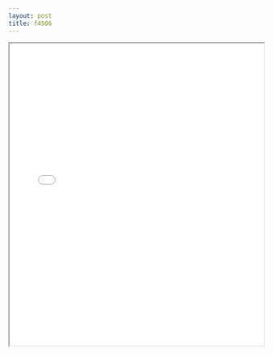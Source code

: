 ```yaml
---
layout: post
title: f4506
---
```


<div class="pdf-container">
<iframe src="ea/assets/pdfs/f4506.pdf" height="600" width="100%" allowFullScreen="true"></iframe>
</div>

